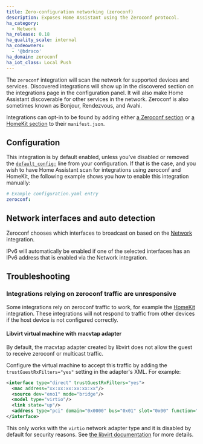 ```yaml
---
title: Zero-configuration networking (zeroconf)
description: Exposes Home Assistant using the Zeroconf protocol.
ha_category:
  - Network
ha_release: 0.18
ha_quality_scale: internal
ha_codeowners:
  - '@bdraco'
ha_domain: zeroconf
ha_iot_class: Local Push
---
```


The `zeroconf` integration will scan the network for supported devices and services. Discovered integrations will show up in the discovered section on the integrations page in the configuration panel. It will also make Home Assistant discoverable for other services in the network. Zeroconf is also sometimes known as Bonjour, Rendezvous, and Avahi.

Integrations can opt-in to be found by adding either [a Zeroconf section](https://developers.home-assistant.io/docs/en/next/creating_integration_manifest.html#zeroconf) or [a HomeKit section](https://developers.home-assistant.io/docs/en/next/creating_integration_manifest.html#homekit) to their `manifest.json`.

## Configuration

This integration is by default enabled, unless you've disabled or removed the [`default_config:`](/integrations/default_config/) line from your configuration. If that is the case, and you wish to have Home Assistant scan for integrations using zeroconf and HomeKit, the following example shows you how to enable this integration manually:

```yaml
# Example configuration.yaml entry
zeroconf:
```

## Network interfaces and auto detection

Zeroconf chooses which interfaces to broadcast on based on the [Network](/integrations/network/) integration.

IPv6 will automatically be enabled if one of the selected interfaces has an IPv6 address that is enabled via the Network integration.

## Troubleshooting

### Integrations relying on zeroconf traffic are unresponsive
Some integrations rely on zeroconf traffic to work, for example the [HomeKit](/integrations/homekit/) integration.
These integrations will not respond to traffic from other devices if the host device is not configured correctly.

#### Libvirt virtual machine with macvtap adapter
By default, the macvtap adapter created by libvirt does not allow the guest to receive zeroconf or multicast traffic.

Configure the virtual machine to accept this traffic by adding the `trustGuestRxFilters="yes"` setting in the adapter's XML. For example:

```xml
<interface type="direct" trustGuestRxFilters="yes">
  <mac address="xx:xx:xx:xx:xx:xx"/>
  <source dev="eno1" mode="bridge"/>
  <model type="virtio"/>
  <link state="up"/>
  <address type="pci" domain="0x0000" bus="0x01" slot="0x00" function="0x0"/>
</interface>
```

This only works with the `virtio` network adapter type and it is disabled by default for security reasons. See [the libvirt documentation](https://libvirt.org/formatdomain.html#elementsNICS) for more details.